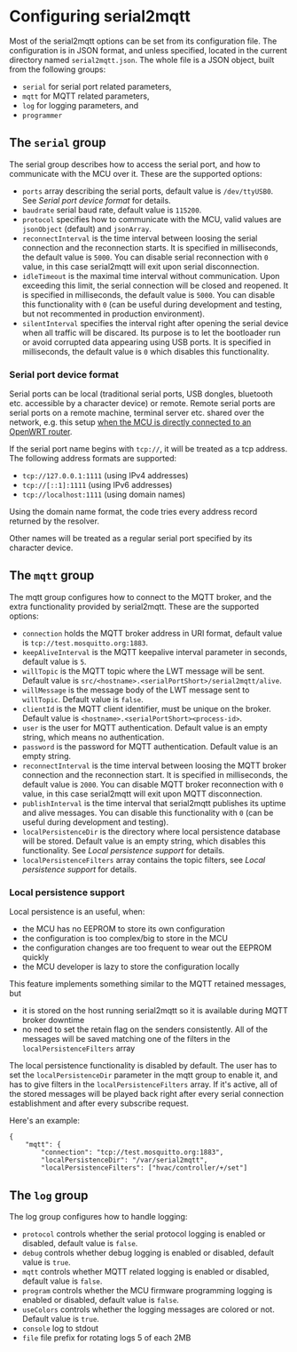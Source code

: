 # Configuring serial2mqtt
Most of the serial2mqtt options can be set from its configuration file. The configuration is in JSON format, and unless specified, located in the current directory named `serial2mqtt.json`. The whole file is a JSON object, built from the following groups:
* `serial` for serial port related parameters,
* `mqtt` for MQTT related parameters,
* `log` for logging parameters, and
* `programmer`

## The `serial` group
The serial group describes how to access the serial port, and how to communicate with the MCU over it. These are the supported options:
* `ports` array describing the serial ports, default value is `/dev/ttyUSB0`. See *Serial port device format* for details.
* `baudrate` serial baud rate, default value is `115200`.
* `protocol` specifies how to communicate with the MCU, valid values are `jsonObject` (default) and `jsonArray`.
* `reconnectInterval` is the time interval between loosing the serial connection and the reconnection starts. It is specified in milliseconds, the default value is `5000`. You can disable serial reconnection with `0` value, in this case serial2mqtt will exit upon serial disconnection.
* `idleTimeout` is the maximal time interval without communication. Upon exceeding this limit, the serial connection will be closed and reopened. It is specified in milliseconds, the default value is `5000`. You can disable this functionality with `0` (can be useful during development and testing, but not recommented in production environment).
* `silentInterval` specifies the interval right after opening the serial device when all traffic will be discared. Its purpose is to let the bootloader run or avoid corrupted data appearing using USB ports. It is specified in milliseconds, the default value is `0` which disables this functionality.

### Serial port device format
Serial ports can be local (traditional serial ports, USB dongles, bluetooth etc. accessible by a character device) or remote. Remote serial ports are serial ports on a remote machine, terminal server etc. shared over the network, e.g. this setup [when the MCU is directly connected to an OpenWRT router](https://github.com/vortex314/serial2mqtt/issues/8).

If the serial port name begins with `tcp://`, it will be treated as a tcp address. The following address formats are supported:
* `tcp://127.0.0.1:1111` (using IPv4 addresses)
* `tcp://[::1]:1111` (using IPv6 addresses)
* `tcp://localhost:1111` (using domain names)

Using the domain name format, the code tries every address record returned by the resolver.

Other names will be treated as a regular serial port specified by its character device.

## The `mqtt` group
The mqtt group configures how to connect to the MQTT broker, and the extra functionality provided by serial2mqtt. These are the supported options:
* `connection` holds the MQTT broker address in URI format, default value is `tcp://test.mosquitto.org:1883`.
* `keepAliveInterval` is the MQTT keepalive interval parameter in seconds, default value is `5`.
* `willTopic` is the MQTT topic where the LWT message will be sent. Default value is `src/<hostname>.<serialPortShort>/serial2mqtt/alive`.
* `willMessage` is the message body of the LWT message sent to `willTopic`. Default value is `false`.
* `clientId` is the MQTT client identifier, must be unique on the broker. Default value is `<hostname>.<serialPortShort><process-id>`.
* `user` is the user for MQTT authentication. Default value is an empty string, which means no authentication.
* `password` is the password for MQTT authentication. Default value is an empty string.
* `reconnectInterval` is the time interval between loosing the MQTT broker connection and the reconnection start. It is specified in milliseconds, the default value is `2000`. You can disable MQTT broker reconnection with `0` value, in this case serial2mqtt will exit upon MQTT disconnection.
* `publishInterval` is the time interval that serial2mqtt publishes its uptime and alive messages. You can disable this functionality with `0` (can be useful during development and testing).
* `localPersistenceDir` is the directory where local persistence database will be stored. Default value is an empty string, which disables this functionality. See *Local persistence support* for details.
* `localPersistenceFilters` array contains the topic filters, see *Local persistence support* for details.

### Local persistence support
Local persistence is an useful, when:
* the MCU has no EEPROM to store its own configuration
* the configuration is too complex/big to store in the MCU
* the configuration changes are too frequent to wear out the EEPROM quickly
* the MCU developer is lazy to store the configuration locally

This feature implements something similar to the MQTT retained messages, but
* it is stored on the host running serial2mqtt so it is available during MQTT broker downtime
* no need to set the retain flag on the senders consistently. All of the messages will be saved matching one of the filters in the `localPersistenceFilters` array

The local persistence functionality is disabled by default. The user has to set the `localPersistenceDir` parameter in the mqtt group to enable it, and has to give filters in the `localPersistenceFilters` array. If it's active, all of the stored messages will be played back right after every serial connection establishment and after every subscribe request.

Here's an example:
```
{
    "mqtt": {
        "connection": "tcp://test.mosquitto.org:1883",
        "localPersistenceDir": "/var/serial2mqtt",
        "localPersistenceFilters": ["hvac/controller/+/set"]
```

## The `log` group
The log group configures how to handle logging:
* `protocol` controls whether the serial protocol logging is enabled or disabled, default value is `false`.
* `debug` controls whether debug logging is enabled or disabled, default value is `true`.
* `mqtt` controls whether MQTT related logging is enabled or disabled, default value is `false`.
* `program` controls whether the MCU firmware programming logging is enabled or disabled, default value is `false`.
* `useColors` controls whether the logging messages are colored or not. Default value is `true`.
* `console` log to stdout
* `file` file prefix for rotating logs 5 of each 2MB
